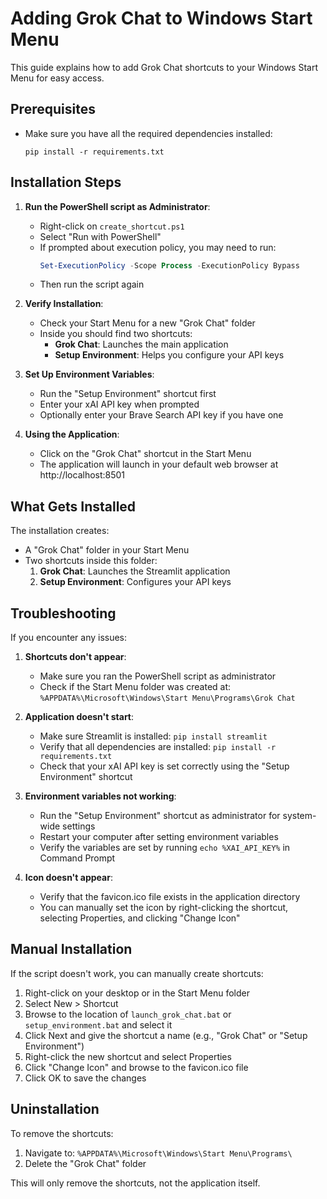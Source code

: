 # Adding Grok Chat to Windows Start Menu

This guide explains how to add Grok Chat shortcuts to your Windows Start Menu for easy access.

## Prerequisites

- Make sure you have all the required dependencies installed:
  ```
  pip install -r requirements.txt
  ```

## Installation Steps

1. **Run the PowerShell script as Administrator**:
   - Right-click on `create_shortcut.ps1`
   - Select "Run with PowerShell"
   - If prompted about execution policy, you may need to run:
     ```powershell
     Set-ExecutionPolicy -Scope Process -ExecutionPolicy Bypass
     ```
   - Then run the script again

2. **Verify Installation**:
   - Check your Start Menu for a new "Grok Chat" folder
   - Inside you should find two shortcuts:
     - **Grok Chat**: Launches the main application
     - **Setup Environment**: Helps you configure your API keys

3. **Set Up Environment Variables**:
   - Run the "Setup Environment" shortcut first
   - Enter your xAI API key when prompted
   - Optionally enter your Brave Search API key if you have one

4. **Using the Application**:
   - Click on the "Grok Chat" shortcut in the Start Menu
   - The application will launch in your default web browser at http://localhost:8501

## What Gets Installed

The installation creates:
- A "Grok Chat" folder in your Start Menu
- Two shortcuts inside this folder:
  1. **Grok Chat**: Launches the Streamlit application
  2. **Setup Environment**: Configures your API keys

## Troubleshooting

If you encounter any issues:

1. **Shortcuts don't appear**:
   - Make sure you ran the PowerShell script as administrator
   - Check if the Start Menu folder was created at: `%APPDATA%\Microsoft\Windows\Start Menu\Programs\Grok Chat`

2. **Application doesn't start**:
   - Make sure Streamlit is installed: `pip install streamlit`
   - Verify that all dependencies are installed: `pip install -r requirements.txt`
   - Check that your xAI API key is set correctly using the "Setup Environment" shortcut

3. **Environment variables not working**:
   - Run the "Setup Environment" shortcut as administrator for system-wide settings
   - Restart your computer after setting environment variables
   - Verify the variables are set by running `echo %XAI_API_KEY%` in Command Prompt

4. **Icon doesn't appear**:
   - Verify that the favicon.ico file exists in the application directory
   - You can manually set the icon by right-clicking the shortcut, selecting Properties, and clicking "Change Icon"

## Manual Installation

If the script doesn't work, you can manually create shortcuts:

1. Right-click on your desktop or in the Start Menu folder
2. Select New > Shortcut
3. Browse to the location of `launch_grok_chat.bat` or `setup_environment.bat` and select it
4. Click Next and give the shortcut a name (e.g., "Grok Chat" or "Setup Environment")
5. Right-click the new shortcut and select Properties
6. Click "Change Icon" and browse to the favicon.ico file
7. Click OK to save the changes

## Uninstallation

To remove the shortcuts:
1. Navigate to: `%APPDATA%\Microsoft\Windows\Start Menu\Programs\`
2. Delete the "Grok Chat" folder

This will only remove the shortcuts, not the application itself.
